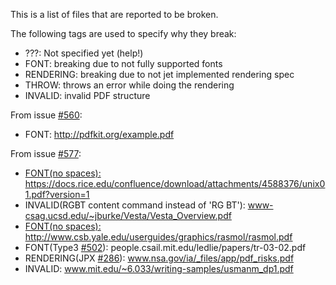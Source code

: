 This is a list of files that are reported to be broken.

The following tags are used to specify why they break:

* ???: Not specified yet (help!)
* FONT: breaking due to not fully supported fonts
* RENDERING: breaking due to not jet implemented rendering spec
* THROW: throws an error while doing the rendering
* INVALID: invalid PDF structure

From issue [#560](https://github.com/andreasgal/pdf.js/issues/560):

* FONT: http://pdfkit.org/example.pdf

From issue [#577](https://github.com/andreasgal/pdf.js/issues/577):

* <u>FONT(no spaces): https://docs.rice.edu/confluence/download/attachments/4588376/unix01.pdf?version=1</u>
* INVALID(RGBT content command instead of 'RG BT'): www-csag.ucsd.edu/~jburke/Vesta/Vesta_Overview.pdf
* <u>FONT(no spaces): http://www.csb.yale.edu/userguides/graphics/rasmol/rasmol.pdf</u>
* FONT(Type3 [#502](https://github.com/andreasgal/pdf.js/issues/502)): people.csail.mit.edu/ledlie/papers/tr-03-02.pdf
* RENDERING(JPX [#286](https://github.com/andreasgal/pdf.js/issues/286)): www.nsa.gov/ia/_files/app/pdf_risks.pdf
* INVALID: www.mit.edu/~6.033/writing-samples/usmanm_dp1.pdf